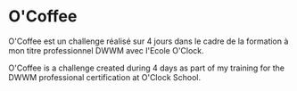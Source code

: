 # O'Coffee

O'Coffee est un challenge réalisé sur 4 jours dans le cadre de la formation à mon titre professionnel DWWM avec l'Ecole O'Clock.

O'Coffee is a challenge created during 4 days as part of my training for the DWWM professional certification at O'Clock School.
